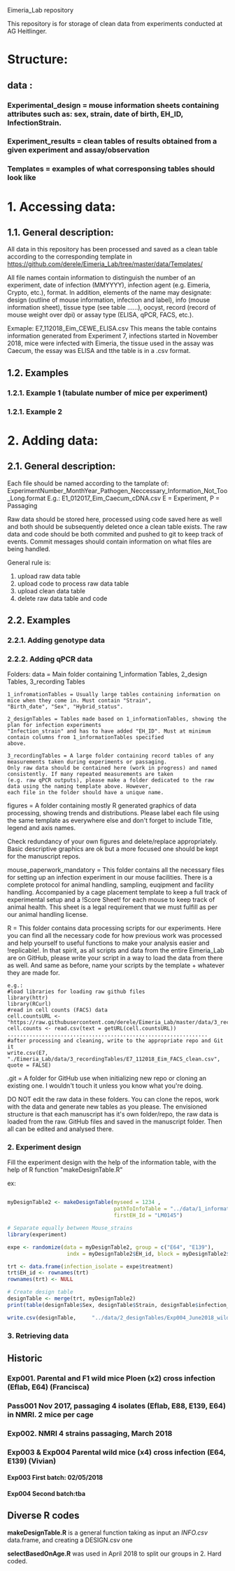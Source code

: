 Eimeria_Lab repository

This repository is for storage of clean data from experiments conducted at AG Heitlinger. 
# Structure:
## data :
### Experimental_design = mouse information sheets containing attributes such as: sex, strain, date of birth, EH_ID, InfectionStrain.
### Experiment_results = clean tables of results obtained from a given experiment and assay/observation
### Templates = examples of what corresponsing tables should look like



# 1. Accessing data:
## 1.1. General description:

All data in this repository has been processed and saved as a clean table according to the corresponding template in 
https://github.com/derele/Eimeria_Lab/tree/master/data/Templates/

All file names contain information to distinguish the number of an experiment, date of infection (MMYYYY), infection agent (e.g. Eimeria, Crypto,
etc.), format.
In addition, elements of the name may designate: design (outline of mouse information, infection and label), info (mouse information sheet),
tissue type (see table ......), oocyst, record (record of mouse weight over dpi) or assay type (ELISA, qPCR, FACS, etc.). 

Exmaple: E7_112018_Eim_CEWE_ELISA.csv
This means the table contains information generated from Experiment 7, infections started in November 2018, mice were infected with Eimeria, the
tissue used in the assay was Caecum, the essay was ELISA and tthe table is in a .csv format.

## 1.2. Examples
### 1.2.1. Example 1 (tabulate number of mice per experiment)

### 1.2.1. Example 2 

# 2. Adding data:
## 2.1. General description:
Each file should be named according to the tamplate of:
ExperimentNumber_MonthYear_Pathogen_Neccessary_Information_Not_Too_Long.format
E.g.: E1_012017_Eim_Caecum_cDNA.csv
E = Experiment, P = Passaging

Raw data should be stored here, processed using code saved here as well and both should be subsequently deleted once a clean table exists.
The raw data and code should be both commited and pushed to git to keep track of events. Commit messages should contain information on what
files are being handled.

General rule is:
1. upload raw data table
2. upload code to process raw data table
3. upload clean data table
4. delete raw data table and code

## 2.2. Examples
### 2.2.1. Adding genotype data

### 2.2.2. Adding qPCR data







Folders:
data = Main folder containing 1_information Tables, 2_design Tables, 3_recording Tables
	
	1_infromationTables = Usually large tables containing information on mice when they come in. Must contain "Strain",
	"Birth_date", "Sex", "Hybrid_status". 

	2_designTables = Tables made based on 1_informationTables, showing the plan for infection experiments 
	"Infection_strain" and has to have added "EH_ID". Must at minimum contain columns from 1_informationTables specified
	above.

	3_recordingTables = A large folder containing record tables of any measurements taken during experiments or passaging. 
	Only raw data should be contained here (work in progress) and named consistently. If many repeated measurements are taken
	(e.g. raw qPCR outputs), please make a folder dedicated to the raw data using the naming template above. However, 
	each file in the folder should have a unique name.

figures = A folder containing mostly R generated graphics of data processing, showing trends and distributions. 
Please label each file using the same template as everywhere else and don't forget to include Title, legend and axis names.

Check redundancy of your own figures and delete/replace appropriately. Basic descriptive graphics are ok 
but a more focused one should be kept for the manuscript repos.

mouse_paperwork_mandatory = This folder contains all the necessary files for setting up an infection experiment in our
mouse facilities. There is a complete protocol for animal handling, sampling, euqipment and facility handling. Accompanied
by a cage placement template to keep a full track of experimental setup and a !Score Sheet! for each mouse to keep track of
animal health. This sheet is a legal requirement that we must fulfill as per our animal handling license.

R = This folder contains data processing scripts for our experiments. Here you can find all the necessary code 
for how previous work was processed and help yourself to useful functions to make your analysis easier and !replicable!. 
In that spirit, as all scripts and data from the entire Eimeria_Lab are on GitHub, please write your script 
in a way to load the data from there as well. And same as before, name your scripts by the template + 
whatever they are made for.

	e.g.: 
	#load libraries for loading raw github files
	library(httr)
	library(RCurl)
	#read in cell counts (FACS) data
	cell.countsURL <- "https://raw.githubusercontent.com/derele/Eimeria_Lab/master/data/3_recordingTables/E7_112018_Eim_FACS_cell_counts_processed.csv"
	cell.counts <- read.csv(text = getURL(cell.countsURL)) 
	................................................................
	#after processing and cleaning, write to the appropriate repo and Git it
	write.csv(E7, "./Eimeria_Lab/data/3_recordingTables/E7_112018_Eim_FACS_clean.csv", quote = FALSE)

.git = A folder for GitHub use when initializing new repo or cloning an existing one. I wouldn't touch it unless you know
what you're doing.

DO NOT edit the raw data in these folders. You can clone the repos, work with the data and generate new tables as you 
please. The envisioned structure is that each manuscript has it's own folder/repo, the raw data is loaded from the raw.
GitHub files and saved in the manuscript folder. Then all can be edited and analysed there.

### 2. Experiment design
Fill the experiment design with the help of the information table,
with the help of R function "makeDesignTable.R"

ex:

```r

myDesignTable2 <- makeDesignTable(myseed = 1234 ,
                                  pathToInfoTable = "../data/1_informationTables/Exp004_May2018_wildmice_Eferrisi_secondbatch_INFO.csv",
                                  firstEH_Id = "LM0145")

# Separate equally between Mouse_strains
library(experiment)

expe <- randomize(data = myDesignTable2, group = c("E64", "E139"),
                   indx = myDesignTable2$EH_id, block = myDesignTable2$Strain)

trt <- data.frame(infection_isolate = expe$treatment)
trt$EH_id <- rownames(trt)
rownames(trt) <- NULL

# Create design table
designTable <- merge(trt, myDesignTable2)
print(table(designTable$Sex, designTable$Strain, designTable$infection_isolate))

write.csv(designTable,     "../data/2_designTables/Exp004_June2018_wildmice_Eferrisi_Secondbatch_DESIGN.csv", row.names = F)
```

### 3. Retrieving data



## Historic

### Exp001. Parental and F1 wild mice Ploen (x2) cross infection (Eflab, E64) (Francisca)

### Pass001 Nov 2017, passaging 4 isolates (Eflab, E88, E139, E64) in NMRI. 2 mice per cage

### Exp002. NMRI 4 strains passaging, March 2018

### Exp003 & Exp004 Parental wild mice (x4) cross infection (E64, E139) (Vivian) 

#### Exp003 First batch: 02/05/2018

#### Exp004 Second batch:tba

## Diverse R codes

**makeDesignTable.R** is a general function taking as input an *INFO.csv* data.frame,
and creating a DESIGN.csv one

**selectBasedOnAge.R** was used in April 2018 to split our groups in 2. Hard coded.
